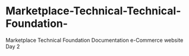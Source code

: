 # Marketplace-Technical-Technical-Foundation-
Marketplace Technical Foundation Documentation e-Commerce website Day 2
